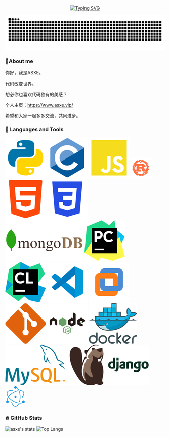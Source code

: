 <div align="center">
    <a href="https://git.io/typing-svg"><img src="https://readme-typing-svg.demolab.com?font=Fira+Code&size=25&pause=1000&color=1185F7&center=true&vCenter=true&width=435&lines=%E8%B7%AF%E6%BC%AB%E6%BC%AB%E5%85%B6%E4%BF%AE%E8%BF%9C%E5%85%AE%EF%BC%8C%E5%90%BE%E5%B0%86%E4%B8%8A%E4%B8%8B%E8%80%8C%E6%B1%82%E7%B4%A2" alt="Typing SVG" /></a>
</div>

![](https://raw.githubusercontent.com/asxez/asxez/output/github-contribution-grid-snake.svg)

### 🙋About me

你好，我是ASXE。

代码改变世界。

想必你也喜欢代码独有的美感？

个人主页：https://www.asxe.vip/

希望和大家一起多多交流，共同进步。

### 🎁 Languages and Tools

<div>
    <img src="https://raw.githubusercontent.com/asxez/asxez/main/Python%20(1).svg" alt="python">
    <img src="https://raw.githubusercontent.com/asxez/asxez/main/c%20language%20(1).svg" alt="c">
    <img src="https://raw.githubusercontent.com/asxez/asxez/main/JavaScript.svg" alt="js">
    <img src="https://raw.githubusercontent.com/asxez/asxez/main/rust.svg" alt="rust" width=64 height=64>
    <img src="https://raw.githubusercontent.com/asxez/asxez/main/html.svg" alt="html">
    <img src="https://raw.githubusercontent.com/asxez/asxez/main/CSS3.svg" alt="css">
    <img src="https://raw.githubusercontent.com/asxez/asxez/main/mongodb.svg" alt="mongodb">
    <img src="https://raw.githubusercontent.com/asxez/asxez/main/Pycharm.svg" alt="pycharm">
    <img src="https://raw.githubusercontent.com/asxez/asxez/main/Clion.svg" alt="clion">
    <img src="https://raw.githubusercontent.com/asxez/asxez/main/vscode.svg" alt="vs">
    <img src="https://raw.githubusercontent.com/asxez/asxez/main/VMware.svg" alt="vmware">
    <img src="https://raw.githubusercontent.com/asxez/asxez/main/git.svg" alt="git">
    <img src="https://raw.githubusercontent.com/asxez/asxez/main/Nodejs.svg" alt="node">
    <img src="https://raw.githubusercontent.com/asxez/asxez/main/Docker.svg" alt="docker">
    <img src="https://raw.githubusercontent.com/asxez/asxez/main/mysql-database.svg" alt="mysql">
    <img src="https://raw.githubusercontent.com/asxez/asxez/main/DBeaver.svg" alt="dbeaver">
    <img src="https://raw.githubusercontent.com/asxez/asxez/main/django.svg" alt="django">
    <img src="https://raw.githubusercontent.com/asxez/asxez/main/electron.svg" alt="electron", width=64 height=64>
</div>

### 🔥 GitHub Stats

![asxe's stats](https://github-readme-stats.vercel.app/api?username=asxez&show_icons=true&theme=radical)
![Top Langs](https://github-readme-stats.vercel.app/api/top-langs/?username=asxez&layout=compact&hide=html)
